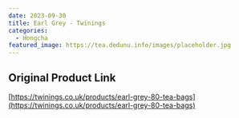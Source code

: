 ```yaml
---
date: 2023-09-30
title: Earl Grey - Twinings
categories:
  - Hongcha
featured_image: https://tea.dedunu.info/images/placeholder.jpg
---
```


## Original Product Link

[https://twinings.co.uk/products/earl-grey-80-tea-bags](https://twinings.co.uk/products/earl-grey-80-tea-bags)
